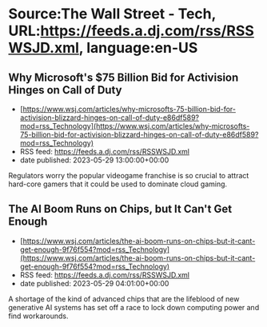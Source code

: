 # Source:The Wall Street - Tech, URL:https://feeds.a.dj.com/rss/RSSWSJD.xml, language:en-US

## Why Microsoft's $75 Billion Bid for Activision Hinges on Call of Duty
 - [https://www.wsj.com/articles/why-microsofts-75-billion-bid-for-activision-blizzard-hinges-on-call-of-duty-e86df589?mod=rss_Technology](https://www.wsj.com/articles/why-microsofts-75-billion-bid-for-activision-blizzard-hinges-on-call-of-duty-e86df589?mod=rss_Technology)
 - RSS feed: https://feeds.a.dj.com/rss/RSSWSJD.xml
 - date published: 2023-05-29 13:00:00+00:00

Regulators worry the popular videogame franchise is so crucial to attract hard-core gamers that it could be used to dominate cloud gaming.

## The AI Boom Runs on Chips, but It Can't Get Enough
 - [https://www.wsj.com/articles/the-ai-boom-runs-on-chips-but-it-cant-get-enough-9f76f554?mod=rss_Technology](https://www.wsj.com/articles/the-ai-boom-runs-on-chips-but-it-cant-get-enough-9f76f554?mod=rss_Technology)
 - RSS feed: https://feeds.a.dj.com/rss/RSSWSJD.xml
 - date published: 2023-05-29 04:01:00+00:00

A shortage of the kind of advanced chips that are the lifeblood of new generative AI systems has set off a race to lock down computing power and find workarounds.

